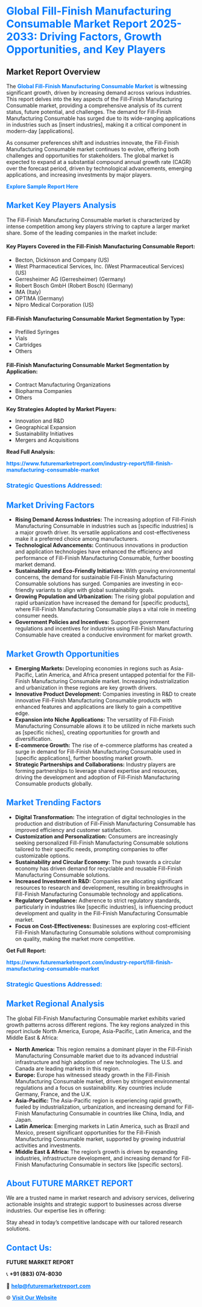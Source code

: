 <h1 style="color: #007BFF;">Global Fill-Finish Manufacturing Consumable Market Report 2025-2033: Driving Factors, Growth Opportunities, and Key Players</h1>

<section id="overview">
<h2>Market Report Overview</h2>
<p>The <a href="https://www.futuremarketreport.com/industry-report/fill-finish-manufacturing-consumable-market" style="color: #007BFF; text-decoration: none;"><strong>Global Fill-Finish Manufacturing Consumable Market</strong></a> is witnessing significant growth, driven by increasing demand across various industries. This report delves into the key aspects of the Fill-Finish Manufacturing Consumable market, providing a comprehensive analysis of its current status, future potential, and challenges. The demand for Fill-Finish Manufacturing Consumable has surged due to its wide-ranging applications in industries such as [insert industries], making it a critical component in modern-day [applications].</p>
<p>As consumer preferences shift and industries innovate, the Fill-Finish Manufacturing Consumable market continues to evolve, offering both challenges and opportunities for stakeholders. The global market is expected to expand at a substantial compound annual growth rate (CAGR) over the forecast period, driven by technological advancements, emerging applications, and increasing investments by major players.</p>
</section>

<section id="overview">
<p><a href="https://www.futuremarketreport.com/request-sample/reportId=86424" style="color: #007BFF; text-decoration: none;"><strong>Explore Sample Report Here</strong></a></p>
</section>

<section id="key-players">
<h2 style="color: #007BFF;">Market Key Players Analysis</h2>
<p>The Fill-Finish Manufacturing Consumable market is characterized by intense competition among key players striving to capture a larger market share. Some of the leading companies in the market include:</p>
<h4>Key Players Covered in the Fill-Finish Manufacturing Consumable Report:</h4>
<ul><li>Becton, Dickinson and Company (US)</li><li>West Pharmaceutical Services, Inc. (West Pharmaceutical Services) (US)</li><li>Gerresheimer AG (Gerresheimer) (Germany)</li><li>Robert Bosch GmbH (Robert Bosch) (Germany)</li><li>IMA (Italy)</li><li>OPTIMA (Germany)</li><li>Nipro Medical Corporation (US)</li></ul>
<h4>Fill-Finish Manufacturing Consumable Market Segmentation by Type:</h4>
<ul><li>Prefilled Syringes</li><li>Vials</li><li>Cartridges</li><li>Others</li></ul>

<h4>Fill-Finish Manufacturing Consumable Market Segmentation by Application:</h4>
<ul><li>Contract Manufacturing Organizations</li><li>Biopharma Companies</li><li>Others</li></ul>
<p><strong>Key Strategies Adopted by Market Players:</strong></p>
<ul>
<li>Innovation and R&D</li>
<li>Geographical Expansion</li>
<li>Sustainability Initiatives</li>
<li>Mergers and Acquisitions</li>
</ul>
</section>

<section>
<p><strong>Read Full Analysis: </strong></p><a href="https://www.futuremarketreport.com/industry-report/fill-finish-manufacturing-consumable-market" style="color: #007BFF; text-decoration: none;"><strong>https://www.futuremarketreport.com/industry-report/fill-finish-manufacturing-consumable-market</strong></a>
<h3 style="color: #007BFF;">Strategic Questions Addressed:</h3>
</section>

<section id="driving-factors">
<h2 style="color: #007BFF;">Market Driving Factors</h2>
<ul>
<li><strong>Rising Demand Across Industries:</strong> The increasing adoption of Fill-Finish Manufacturing Consumable in industries such as [specific industries] is a major growth driver. Its versatile applications and cost-effectiveness make it a preferred choice among manufacturers.</li>
<li><strong>Technological Advancements:</strong> Continuous innovations in production and application technologies have enhanced the efficiency and performance of Fill-Finish Manufacturing Consumable, further boosting market demand.</li>
<li><strong>Sustainability and Eco-Friendly Initiatives:</strong> With growing environmental concerns, the demand for sustainable Fill-Finish Manufacturing Consumable solutions has surged. Companies are investing in eco-friendly variants to align with global sustainability goals.</li>
<li><strong>Growing Population and Urbanization:</strong> The rising global population and rapid urbanization have increased the demand for [specific products], where Fill-Finish Manufacturing Consumable plays a vital role in meeting consumer needs.</li>
<li><strong>Government Policies and Incentives:</strong> Supportive government regulations and incentives for industries using Fill-Finish Manufacturing Consumable have created a conducive environment for market growth.</li>
</ul>
</section>

<section id="growth-opportunities">
<h2 style="color: #007BFF;">Market Growth Opportunities</h2>
<ul>
<li><strong>Emerging Markets:</strong> Developing economies in regions such as Asia-Pacific, Latin America, and Africa present untapped potential for the Fill-Finish Manufacturing Consumable market. Increasing industrialization and urbanization in these regions are key growth drivers.</li>
<li><strong>Innovative Product Development:</strong> Companies investing in R&D to create innovative Fill-Finish Manufacturing Consumable products with enhanced features and applications are likely to gain a competitive edge.</li>
<li><strong>Expansion into Niche Applications:</strong> The versatility of Fill-Finish Manufacturing Consumable allows it to be utilized in niche markets such as [specific niches], creating opportunities for growth and diversification.</li>
<li><strong>E-commerce Growth:</strong> The rise of e-commerce platforms has created a surge in demand for Fill-Finish Manufacturing Consumable used in [specific applications], further boosting market growth.</li>
<li><strong>Strategic Partnerships and Collaborations:</strong> Industry players are forming partnerships to leverage shared expertise and resources, driving the development and adoption of Fill-Finish Manufacturing Consumable products globally.</li>
</ul>
</section>

<section id="trending-factors">
<h2 style="color: #007BFF;">Market Trending Factors</h2>
<ul>
<li><strong>Digital Transformation:</strong> The integration of digital technologies in the production and distribution of Fill-Finish Manufacturing Consumable has improved efficiency and customer satisfaction.</li>
<li><strong>Customization and Personalization:</strong> Consumers are increasingly seeking personalized Fill-Finish Manufacturing Consumable solutions tailored to their specific needs, prompting companies to offer customizable options.</li>
<li><strong>Sustainability and Circular Economy:</strong> The push towards a circular economy has driven demand for recyclable and reusable Fill-Finish Manufacturing Consumable solutions.</li>
<li><strong>Increased Investment in R&D:</strong> Companies are allocating significant resources to research and development, resulting in breakthroughs in Fill-Finish Manufacturing Consumable technology and applications.</li>
<li><strong>Regulatory Compliance:</strong> Adherence to strict regulatory standards, particularly in industries like [specific industries], is influencing product development and quality in the Fill-Finish Manufacturing Consumable market.</li>
<li><strong>Focus on Cost-Effectiveness:</strong> Businesses are exploring cost-efficient Fill-Finish Manufacturing Consumable solutions without compromising on quality, making the market more competitive.</li>
</ul>
</section>

<section>
<p><strong>Get Full Report: </strong></p><a href="https://www.futuremarketreport.com/industry-report/fill-finish-manufacturing-consumable-market" style="color: #007BFF; text-decoration: none;"><strong>https://www.futuremarketreport.com/industry-report/fill-finish-manufacturing-consumable-market</strong></a>
<h3 style="color: #007BFF;">Strategic Questions Addressed:</h3>
</section>


<section id="regional-analysis">
<h2 style="color: #007BFF;">Market Regional Analysis</h2>
<p>The global Fill-Finish Manufacturing Consumable market exhibits varied growth patterns across different regions. The key regions analyzed in this report include North America, Europe, Asia-Pacific, Latin America, and the Middle East & Africa:</p>
<ul>
<li><strong>North America:</strong> This region remains a dominant player in the Fill-Finish Manufacturing Consumable market due to its advanced industrial infrastructure and high adoption of new technologies. The U.S. and Canada are leading markets in this region.</li>
<li><strong>Europe:</strong> Europe has witnessed steady growth in the Fill-Finish Manufacturing Consumable market, driven by stringent environmental regulations and a focus on sustainability. Key countries include Germany, France, and the U.K.</li>
<li><strong>Asia-Pacific:</strong> The Asia-Pacific region is experiencing rapid growth, fueled by industrialization, urbanization, and increasing demand for Fill-Finish Manufacturing Consumable in countries like China, India, and Japan.</li>
<li><strong>Latin America:</strong> Emerging markets in Latin America, such as Brazil and Mexico, present significant opportunities for the Fill-Finish Manufacturing Consumable market, supported by growing industrial activities and investments.</li>
<li><strong>Middle East & Africa:</strong> The region’s growth is driven by expanding industries, infrastructure development, and increasing demand for Fill-Finish Manufacturing Consumable in sectors like [specific sectors].</li>
</ul>
</section>

<footer>
<h2 style="color: #007BFF;">About FUTURE MARKET REPORT</h2>
<p>We are a trusted name in market research and advisory services, delivering actionable insights and strategic support to businesses across diverse industries. Our expertise lies in offering:</p>

<p>Stay ahead in today’s competitive landscape with our tailored research solutions.</p>

<h2 style="color: #007BFF;">Contact Us:</h2>
<p><strong>FUTURE MARKET REPORT</strong></p>
<p>📞 <strong>+91 (883) 074-8030</strong></p>
<p>📧 <strong><a href="mailto:help@futuremarketreport.com" style="color: #007BFF;">help@futuremarketreport.com</a></strong></p>
<p>🌐 <strong><a href="https://www.futuremarketreport.com/" style="color: #007BFF;">Visit Our Website</a></strong></p>
</footer>